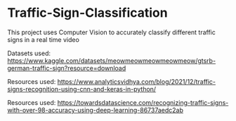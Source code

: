# Traffic-Sign-Classification

This project uses Computer Vision to accurately classify different traffic signs in a real time video

Datasets used: https://www.kaggle.com/datasets/meowmeowmeowmeowmeow/gtsrb-german-traffic-sign?resource=download

Resources used: https://www.analyticsvidhya.com/blog/2021/12/traffic-signs-recognition-using-cnn-and-keras-in-python/

Resources used: https://towardsdatascience.com/recognizing-traffic-signs-with-over-98-accuracy-using-deep-learning-86737aedc2ab
